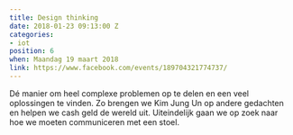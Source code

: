 ```yaml
---
title: Design thinking
date: 2018-01-23 09:13:00 Z
categories:
- iot
position: 6
when: Maandag 19 maart 2018
link: https://www.facebook.com/events/189704321774737/
---
```


Dé manier om heel complexe problemen op te delen en een veel oplossingen te vinden. Zo brengen we Kim Jung Un op andere gedachten en helpen we cash geld de wereld uit. Uiteindelijk gaan we op zoek naar hoe we moeten communiceren met een stoel.
